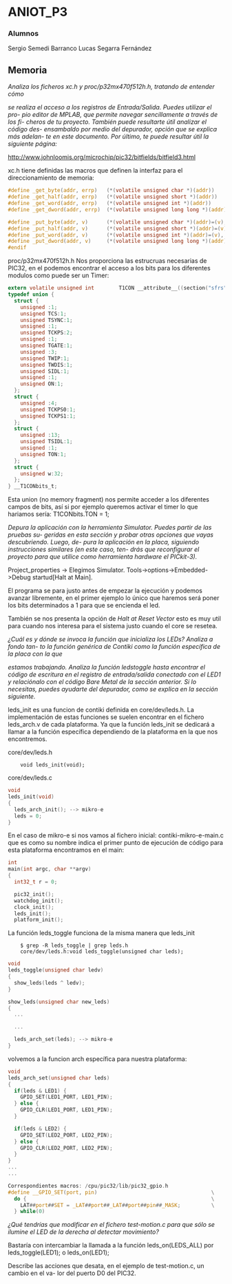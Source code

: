 # ANIOT_P3 

### Alumnos

Sergio Semedi Barranco
Lucas Segarra Fernández


## Memoria


_Analiza los ficheros xc.h y proc/p32mx470f512h.h, tratando de entender cómo_

_se realiza el acceso a los registros de Entrada/Salida. Puedes utilizar el pro-_
_pio editor de MPLAB, que permite navegar sencillamente a través de los fi-_
_cheros de tu proyecto. También puede resultarte útil analizar el código des-_
_ensambaldo por medio del depurador, opción que se explica más adelan-_
_te en este documento. Por último, te puede resultar útil la siguiente página:_

http://www.johnloomis.org/microchip/pic32/bitfields/bitfield3.html

xc.h tiene definidas las macros que definen la interfaz para el direccionamiento de memoria:

```c
#define _get_byte(addr, errp)   (*(volatile unsigned char *)(addr))
#define _get_half(addr, errp)   (*(volatile unsigned short *)(addr))
#define _get_word(addr, errp)   (*(volatile unsigned int *)(addr))
#define _get_dword(addr, errp)  (*(volatile unsigned long long *)(addr))

#define _put_byte(addr, v)      (*(volatile unsigned char *)(addr)=(v), 0)
#define _put_half(addr, v)      (*(volatile unsigned short *)(addr)=(v), 0)
#define _put_word(addr, v)      (*(volatile unsigned int *)(addr)=(v), 0)
#define _put_dword(addr, v)     (*(volatile unsigned long long *)(addr)=(v), 0)
#endif
```
proc/p32mx470f512h.h Nos proporciona las estrucruas necesarias de PIC32, en el podemos encontrar el acceso a los bits para los diferentes modulos como puede ser un Timer:


```c
extern volatile unsigned int        T1CON __attribute__((section("sfrs")));
typedef union {
  struct {
    unsigned :1;
    unsigned TCS:1;
    unsigned TSYNC:1;
    unsigned :1;
    unsigned TCKPS:2;
    unsigned :1;
    unsigned TGATE:1;
    unsigned :3;
    unsigned TWIP:1;
    unsigned TWDIS:1;
    unsigned SIDL:1;
    unsigned :1;
    unsigned ON:1;
  };
  struct {
    unsigned :4;
    unsigned TCKPS0:1;
    unsigned TCKPS1:1;
  };
  struct {
    unsigned :13;
    unsigned TSIDL:1;
    unsigned :1;
    unsigned TON:1;
  };
  struct {
    unsigned w:32;
  };
} __T1CONbits_t;
```

Esta union (no memory fragment) nos permite acceder a los diferentes campos de bits, así si por ejemplo queremos activar el timer lo que hariamos sería:
      T1CONbits.TON = 1;
    

_Depura la aplicación con la herramienta Simulator. Puedes partir de las pruebas su-_
_geridas en esta sección y probar otras opciones que vayas descubriendo. Luego, de-_
_pura la aplicación en la placa, siguiendo instrucciones similares (en este caso, ten-_
_drás que reconfigurar el proyecto para que utilice como herramienta hardware el_
_PICkit-3)._

Project_properties -> Elegimos Simulator.
Tools->options->Embedded->Debug startud[Halt at Main].

El programa se para justo antes de empezar la ejecución y podemos avanzar libremente, en el primer ejemplo
lo único que haremos será poner los bits determinados a 1 para que se encienda el led.

También se nos presenta la opción de _Halt at Reset Vector_ esto es muy util para cuando nos interesa
para el sistema justo cuando el core se resetea.

_¿Cuál es y dónde se invoca la función que inicializa los LEDs? Analiza a fondo tan-_
_to la función genérica de Contiki como la función específica de la placa con la que_

_estamos trabajando._
_Analiza la función ledstoggle hasta encontrar el código de escritura en el registro de_
_entrada/salida conectado con el LED1 y relaciónalo con el código Bare Metal de la_
_sección anterior. Si lo necesitas, puedes ayudarte del depurador, como se explica en_
_la sección siguiente._

leds_init es una funcion de contiki definida en core/dev/leds.h.
La implementación de estas funciones se suelen encontrar en el fichero leds_arch.v de 
cada plataforma. Ya que la función leds_init se dedicará a llamar a la función
específica dependiendo de la plataforma en la que nos encontremos.

core/dev/leds.h

        void leds_init(void);

core/dev/leds.c

```c
void
leds_init(void)
{
  leds_arch_init(); --> mikro-e
  leds = 0;
}
```

En el caso de mikro-e si nos vamos al fichero inicial: contiki-mikro-e-main.c que es
como su nombre indica el primer punto de ejecución de código para esta plataforma
encontramos en el main:

```c
int
main(int argc, char **argv)
{
  int32_t r = 0;

  pic32_init();
  watchdog_init();
  clock_init();
  leds_init();
  platform_init();
```

La función leds_toggle funciona de la misma manera que leds_init

        $ grep -R leds_toggle | grep leds.h
        core/dev/leds.h:void leds_toggle(unsigned char leds);

```c
void
leds_toggle(unsigned char ledv)
{
  show_leds(leds ^ ledv);
}
```

```c
show_leds(unsigned char new_leds)
{
  ...

  ...

  leds_arch_set(leds); --> mikro-e
}

```

volvemos a la funcion arch específica para nuestra plataforma:

```c
void
leds_arch_set(unsigned char leds)
{
  if(leds & LED1) {
    GPIO_SET(LED1_PORT, LED1_PIN);
  } else {
    GPIO_CLR(LED1_PORT, LED1_PIN);
  }

  if(leds & LED2) {
    GPIO_SET(LED2_PORT, LED2_PIN);
  } else {
    GPIO_CLR(LED2_PORT, LED2_PIN);
  }
}
...
...

Correspondientes macros: /cpu/pic32/lib/pic32_gpio.h
#define __GPIO_SET(port, pin)                                     \
  do {                                                            \
    LAT##port##SET = _LAT##port##_LAT##port##pin##_MASK;          \
  } while(0)

```

_¿Qué tendrías que modificar en el fichero test-motion.c para que sólo se ilumine el
LED de la derecha al detectar movimiento?_

Bastaría con intercambiar la llamada a la función leds_on(LEDS_ALL) por
leds_toggle(LED1); o leds_on(LED1);


Describe las acciones que desata, en el ejemplo de test-motion.c, un cambio en el va-
lor del puerto D0 del PIC32.




